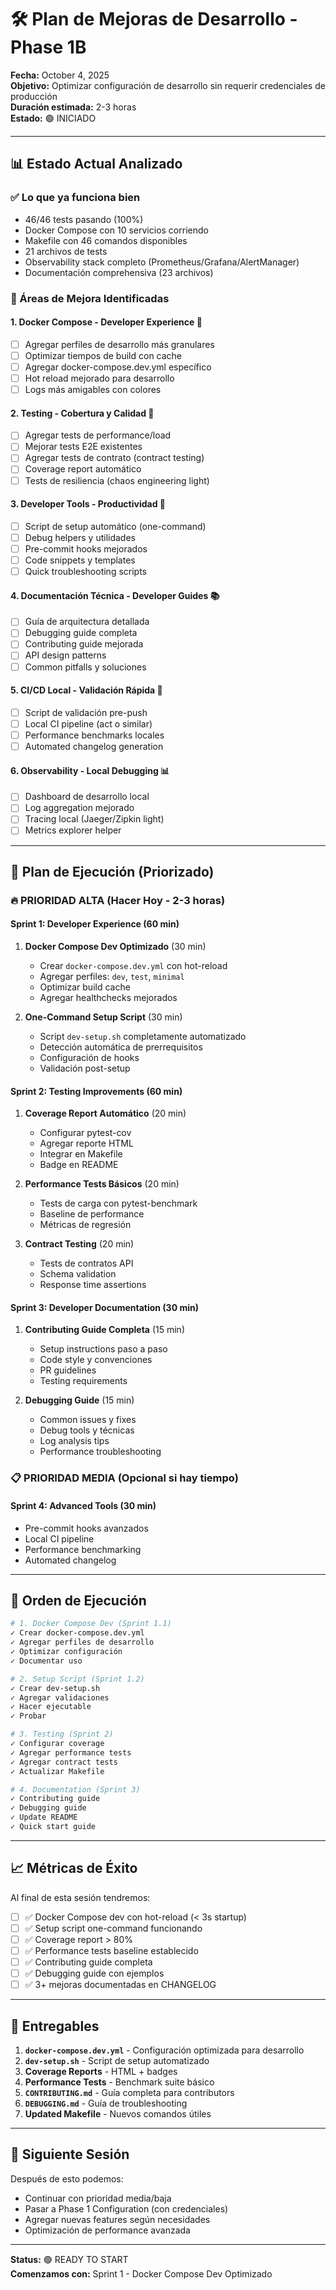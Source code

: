 # 🛠️ Plan de Mejoras de Desarrollo - Phase 1B

**Fecha:** October 4, 2025  
**Objetivo:** Optimizar configuración de desarrollo sin requerir credenciales de producción  
**Duración estimada:** 2-3 horas  
**Estado:** 🟢 INICIADO

---

## 📊 Estado Actual Analizado

### ✅ Lo que ya funciona bien
- 46/46 tests pasando (100%)
- Docker Compose con 10 servicios corriendo
- Makefile con 46 comandos disponibles
- 21 archivos de tests
- Observability stack completo (Prometheus/Grafana/AlertManager)
- Documentación comprehensiva (23 archivos)

### 🎯 Áreas de Mejora Identificadas

#### 1. **Docker Compose - Developer Experience** 🐳
- [ ] Agregar perfiles de desarrollo más granulares
- [ ] Optimizar tiempos de build con cache
- [ ] Agregar docker-compose.dev.yml específico
- [ ] Hot reload mejorado para desarrollo
- [ ] Logs más amigables con colores

#### 2. **Testing - Cobertura y Calidad** 🧪
- [ ] Agregar tests de performance/load
- [ ] Mejorar tests E2E existentes
- [ ] Agregar tests de contrato (contract testing)
- [ ] Coverage report automático
- [ ] Tests de resiliencia (chaos engineering light)

#### 3. **Developer Tools - Productividad** 🔧
- [ ] Script de setup automático (one-command)
- [ ] Debug helpers y utilidades
- [ ] Pre-commit hooks mejorados
- [ ] Code snippets y templates
- [ ] Quick troubleshooting scripts

#### 4. **Documentación Técnica - Developer Guides** 📚
- [ ] Guía de arquitectura detallada
- [ ] Debugging guide completa
- [ ] Contributing guide mejorada
- [ ] API design patterns
- [ ] Common pitfalls y soluciones

#### 5. **CI/CD Local - Validación Rápida** 🚀
- [ ] Script de validación pre-push
- [ ] Local CI pipeline (act o similar)
- [ ] Performance benchmarks locales
- [ ] Automated changelog generation

#### 6. **Observability - Local Debugging** 📊
- [ ] Dashboard de desarrollo local
- [ ] Log aggregation mejorado
- [ ] Tracing local (Jaeger/Zipkin light)
- [ ] Metrics explorer helper

---

## 🎯 Plan de Ejecución (Priorizado)

### 🔥 PRIORIDAD ALTA (Hacer Hoy - 2-3 horas)

#### Sprint 1: Developer Experience (60 min)
1. **Docker Compose Dev Optimizado** (30 min)
   - Crear `docker-compose.dev.yml` con hot-reload
   - Agregar perfiles: `dev`, `test`, `minimal`
   - Optimizar build cache
   - Agregar healthchecks mejorados

2. **One-Command Setup Script** (30 min)
   - Script `dev-setup.sh` completamente automatizado
   - Detección automática de prerrequisitos
   - Configuración de hooks
   - Validación post-setup

#### Sprint 2: Testing Improvements (60 min)
1. **Coverage Report Automático** (20 min)
   - Configurar pytest-cov
   - Agregar reporte HTML
   - Integrar en Makefile
   - Badge en README

2. **Performance Tests Básicos** (20 min)
   - Tests de carga con pytest-benchmark
   - Baseline de performance
   - Métricas de regresión

3. **Contract Testing** (20 min)
   - Tests de contratos API
   - Schema validation
   - Response time assertions

#### Sprint 3: Developer Documentation (30 min)
1. **Contributing Guide Completa** (15 min)
   - Setup instructions paso a paso
   - Code style y convenciones
   - PR guidelines
   - Testing requirements

2. **Debugging Guide** (15 min)
   - Common issues y fixes
   - Debug tools y técnicas
   - Log analysis tips
   - Performance troubleshooting

### 📋 PRIORIDAD MEDIA (Opcional si hay tiempo)

#### Sprint 4: Advanced Tools (30 min)
- Pre-commit hooks avanzados
- Local CI pipeline
- Performance benchmarking
- Automated changelog

---

## 🚀 Orden de Ejecución

```bash
# 1. Docker Compose Dev (Sprint 1.1)
✓ Crear docker-compose.dev.yml
✓ Agregar perfiles de desarrollo
✓ Optimizar configuración
✓ Documentar uso

# 2. Setup Script (Sprint 1.2)
✓ Crear dev-setup.sh
✓ Agregar validaciones
✓ Hacer ejecutable
✓ Probar

# 3. Testing (Sprint 2)
✓ Configurar coverage
✓ Agregar performance tests
✓ Agregar contract tests
✓ Actualizar Makefile

# 4. Documentation (Sprint 3)
✓ Contributing guide
✓ Debugging guide
✓ Update README
✓ Quick start guide
```

---

## 📈 Métricas de Éxito

Al final de esta sesión tendremos:

- [ ] ✅ Docker Compose dev con hot-reload (< 3s startup)
- [ ] ✅ Setup script one-command funcionando
- [ ] ✅ Coverage report > 80%
- [ ] ✅ Performance tests baseline establecido
- [ ] ✅ Contributing guide completa
- [ ] ✅ Debugging guide con ejemplos
- [ ] ✅ 3+ mejoras documentadas en CHANGELOG

---

## 🎯 Entregables

1. **`docker-compose.dev.yml`** - Configuración optimizada para desarrollo
2. **`dev-setup.sh`** - Script de setup automatizado
3. **Coverage Reports** - HTML + badges
4. **Performance Tests** - Benchmark suite básico
5. **`CONTRIBUTING.md`** - Guía completa para contributors
6. **`DEBUGGING.md`** - Guía de troubleshooting
7. **Updated Makefile** - Nuevos comandos útiles

---

## 🔄 Siguiente Sesión

Después de esto podemos:
- Continuar con prioridad media/baja
- Pasar a Phase 1 Configuration (con credenciales)
- Agregar nuevas features según necesidades
- Optimización de performance avanzada

---

**Status:** 🟢 READY TO START  
**Comenzamos con:** Sprint 1 - Docker Compose Dev Optimizado
